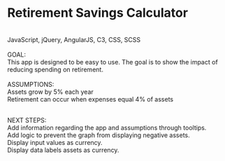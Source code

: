 **Retirement Savings Calculator**
=============================================================================
<br>
JavaScript, jQuery, AngularJS, C3, CSS, SCSS
<br>
<br>
GOAL:<br>
This app is designed to be easy to use. The goal is to show the impact of reducing spending on retirement.
<br><br>
ASSUMPTIONS:<br>
Assets grow by 5% each year<br>
Retirement can occur when expenses equal 4% of assets<br>
<br>

NEXT STEPS:<br>
Add information regarding the app and assumptions through tooltips.<br>
Add logic to prevent the graph from displaying negative assets.<br>
Display input values as currency.<br>
Display data labels assets as currency.
